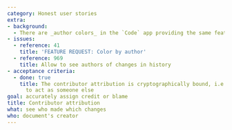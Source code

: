 ```yaml
---
category: Honest user stories
extra:
- background:
  - There are _author colors_ in the `Code` app providing the same feature
- issues:
  - reference: 41
    title: 'FEATURE REQUEST: Color by author'
  - reference: 969
    title: Allow to see authors of changes in history
- acceptance criteria:
  - done: true
    title: The contributor attribution is cryptographically bound, i.e., you cannot pretend
      to act as someone else
goal: accurately assign credit or blame
title: Contributor attribution
what: see who made which changes
who: document's creator
---
```

